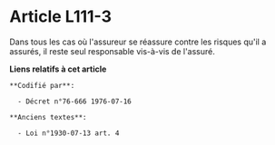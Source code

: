 # Article L111-3

Dans tous les cas où l'assureur se réassure contre les risques qu'il a assurés, il reste seul responsable vis-à-vis de
l'assuré.

**Liens relatifs à cet article**

	**Codifié par**:

	  - Décret n°76-666 1976-07-16

	**Anciens textes**:

	  - Loi n°1930-07-13 art. 4
